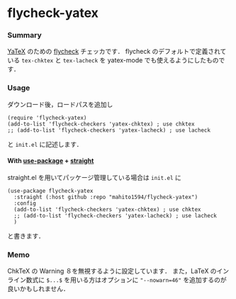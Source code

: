 # flycheck-yatex

### Summary

[YaTeX](http://yatex.org/) のための [flycheck](https://www.flycheck.org/en/latest/) チェッカです．
flycheck のデフォルトで定義されている `tex-chktex` と `tex-lacheck` を yatex-mode でも使えるようにしたものです．

### Usage

ダウンロード後，ロードパスを追加し

```elisp
(require 'flycheck-yatex)
(add-to-list 'flycheck-checkers 'yatex-chktex) ; use chktex
;; (add-to-list 'flycheck-checkers 'yatex-lacheck) ; use lacheck
```

と `init.el` に記述します．

#### With [use-package](https://github.com/jwiegley/use-package) + [straight](https://github.com/raxod502/straight.el)
straight.el を用いてパッケージ管理している場合は `init.el` に

```elisp
(use-package flycheck-yatex
  :straight (:host github :repo "mahito1594/flycheck-yatex")
  :config
  (add-to-list 'flycheck-checkers 'yatex-chktex) ; use chktex
  ;; (add-to-list 'flycheck-checkers 'yatex-lacheck) ; use lacheck
  )
```

と書きます．

### Memo
ChkTeX の Warning ８を無視するように設定しています．
また，LaTeX のインライン数式に `$...$` を用いる方はオプションに `"--nowarn=46"` を追加するのが良いかもしれません．